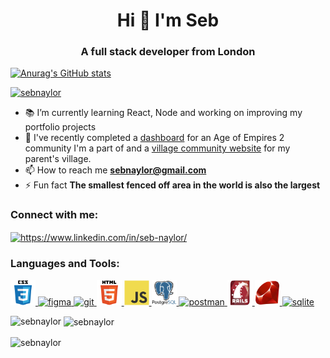 <h1 align="center">Hi 👋 I'm Seb</h1>
<h3 align="center">A full stack developer from London</h3>

[![Anurag's GitHub stats](https://github-readme-stats.vercel.app/api?username=sebnaylor)](https://github.com/anuraghazra/github-readme-stats)

<p align="left"> <a href="https://github.com/ryo-ma/github-profile-trophy"><img src="https://github-profile-trophy.vercel.app/?username=sebnaylor" alt="sebnaylor" /></a> </p>

- 📚 I’m currently learning React, Node and working on improving my portfolio projects
- 📡 I've recently completed a [dashboard](https://www.gbaoe2.net) for an Age of Empires 2 community I'm a part of and a [village community website](https://winchelsea-ra.herokuapp.com) for my parent's village.
- 📫 How to reach me **sebnaylor@gmail.com**
- ⚡ Fun fact **The smallest fenced off area in the world is also the largest**

<h3 align="left">Connect with me:</h3>
<p align="left">
<a href="https://linkedin.com/in/https://www.linkedin.com/in/seb-naylor/" target="blank"><img align="center" src="https://raw.githubusercontent.com/rahuldkjain/github-profile-readme-generator/master/src/images/icons/Social/linked-in-alt.svg" alt="https://www.linkedin.com/in/seb-naylor/" height="30" width="40" /></a>
</p>

<h3 align="left">Languages and Tools:</h3>
<p align="left"> <a href="https://www.w3schools.com/css/" target="_blank" rel="noreferrer"> <img src="https://raw.githubusercontent.com/devicons/devicon/master/icons/css3/css3-original-wordmark.svg" alt="css3" width="40" height="40"/> </a> <a href="https://www.figma.com/" target="_blank" rel="noreferrer"> <img src="https://www.vectorlogo.zone/logos/figma/figma-icon.svg" alt="figma" width="40" height="40"/> </a> <a href="https://git-scm.com/" target="_blank" rel="noreferrer"> <img src="https://www.vectorlogo.zone/logos/git-scm/git-scm-icon.svg" alt="git" width="40" height="40"/> </a> <a href="https://www.w3.org/html/" target="_blank" rel="noreferrer"> <img src="https://raw.githubusercontent.com/devicons/devicon/master/icons/html5/html5-original-wordmark.svg" alt="html5" width="40" height="40"/> </a> <a href="https://developer.mozilla.org/en-US/docs/Web/JavaScript" target="_blank" rel="noreferrer"> <img src="https://raw.githubusercontent.com/devicons/devicon/master/icons/javascript/javascript-original.svg" alt="javascript" width="40" height="40"/> </a> <a href="https://www.postgresql.org" target="_blank" rel="noreferrer"> <img src="https://raw.githubusercontent.com/devicons/devicon/master/icons/postgresql/postgresql-original-wordmark.svg" alt="postgresql" width="40" height="40"/> </a> <a href="https://postman.com" target="_blank" rel="noreferrer"> <img src="https://www.vectorlogo.zone/logos/getpostman/getpostman-icon.svg" alt="postman" width="40" height="40"/> </a> <a href="https://rubyonrails.org" target="_blank" rel="noreferrer"> <img src="https://raw.githubusercontent.com/devicons/devicon/master/icons/rails/rails-original-wordmark.svg" alt="rails" width="40" height="40"/> </a> <a href="https://www.ruby-lang.org/en/" target="_blank" rel="noreferrer"> <img src="https://raw.githubusercontent.com/devicons/devicon/master/icons/ruby/ruby-original.svg" alt="ruby" width="40" height="40"/> </a> <a href="https://www.sqlite.org/" target="_blank" rel="noreferrer"> <img src="https://www.vectorlogo.zone/logos/sqlite/sqlite-icon.svg" alt="sqlite" width="40" height="40"/> </a> </p>

<p><img align="left" src="https://github-readme-stats.vercel.app/api/top-langs?username=sebnaylor&show_icons=true&locale=en&layout=compact" alt="sebnaylor" /></p>

<p>&nbsp;<img align="center" src="https://github-readme-stats.vercel.app/api?username=sebnaylor&show_icons=true&locale=en" alt="sebnaylor" /></p>

<p><img align="center" src="https://github-readme-streak-stats.herokuapp.com/?user=sebnaylor&" alt="sebnaylor" /></p>
